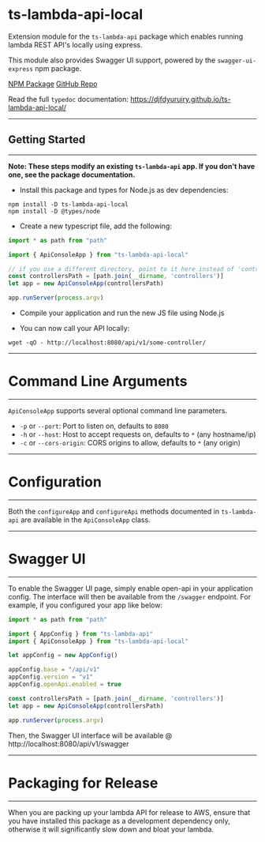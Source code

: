 # ts-lambda-api-local

Extension module for the `ts-lambda-api` package which enables running lambda REST API's locally using express.

This module also provides Swagger UI support, powered by the `swagger-ui-express` npm package.

[NPM Package](https://www.npmjs.com/package/ts-lambda-api-local)
[GitHub Repo](https://github.com/djfdyuruiry/ts-lambda-api-local/)

Read the full `typedoc` documentation: https://djfdyuruiry.github.io/ts-lambda-api-local/

---

## Getting Started

---

**Note: These steps modify an existing `ts-lambda-api` app. If you don't have one, see the package documentation.**

- Install this package and types for Node.js as dev dependencies:

```shell
npm install -D ts-lambda-api-local
npm install -D @types/node
```

- Create a new typescript file, add the following:

```typescript
import * as path from "path"

import { ApiConsoleApp } from "ts-lambda-api-local"

// if you use a different directory, point to it here instead of 'controllers'
const controllersPath = [path.join(__dirname, 'controllers')]
let app = new ApiConsoleApp(controllersPath)

app.runServer(process.argv)
```

- Compile your application and run the new JS file using Node.js

- You can now call your API locally:

```
wget -qO - http://localhost:8080/api/v1/some-controller/
```

----

# Command Line Arguments

----

`ApiConsoleApp` supports several optional command line parameters.

- `-p` or `--port`: Port to listen on, defaults to `8080`
- `-h` or `--host`: Host to accept requests on, defaults to `*` (any hostname/ip)
- `-c` or `--cors-origin`: CORS origins to allow, defaults to `*` (any origin)

----

# Configuration

----

Both the `configureApp` and `configureApi` methods documented in `ts-lambda-api` are available in the `ApiConsoleApp` class.

----

# Swagger UI

----

To enable the Swagger UI page, simply enable open-api in your application config. The interface will then be available from the `/swagger` endpoint. For example, if you configured your app like below:

```typescript
import * as path from "path"

import { AppConfig } from "ts-lambda-api"
import { ApiConsoleApp } from "ts-lambda-api-local"

let appConfig = new AppConfig()

appConfig.base = "/api/v1"
appConfig.version = "v1"
appConfig.openApi.enabled = true

const controllersPath = [path.join(__dirname, 'controllers')]
let app = new ApiConsoleApp(controllersPath)

app.runServer(process.argv)
```

Then, the Swagger UI interface will be available @ http://localhost:8080/api/v1/swagger

----

# Packaging for Release

----

When you are packing up your lambda API for release to AWS, ensure that you have installed this package as a development dependency only, otherwise it will significantly slow down and bloat your lambda.
